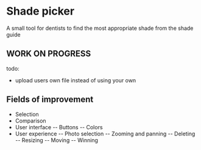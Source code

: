 # Shade picker

A small tool for dentists to find the most appropriate shade from the shade guide


## WORK ON PROGRESS
todo:
- upload users own file instead of using your own

## Fields of improvement
- Selection
- Comparison
- User interface
-- Buttons
-- Colors
- User experience
-- Photo selection
-- Zooming and panning
-- Deleting
-- Resizing
-- Moving
-- Winning